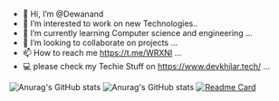 - 👋 Hi, I’m @Dewanand
- 👀 I’m interested to work on new Technologies..
- 🌱 I’m currently learning Computer science and engineering ...
- 💞️ I’m looking to collaborate on projects ...
- 📫 How to reach me https://t.me/WRXNI ...
- 💻 please check my Techie Stuff on https://www.devkhilar.tech/ ...

<!---
Dewanand7/Dewanand7 is a ✨ special ✨ repository because its `README.md` (this file) appears on your GitHub profile.
You can click the Preview link to take a look at your changes.
--->
![Anurag's GitHub stats](https://github-readme-stats.vercel.app/api?username=Dewanand7&show_icons=true&theme=radical)
![Anurag's GitHub stats](https://github-readme-stats.vercel.app/api?username=Dewanand7&theme=dark&show_icons=true)
[![Readme Card](https://github-readme-stats.vercel.app/api/pin/?username=Dewanand7&repo=github-readme-stats)](https://github.com/anuraghazra/github-readme-stats)




